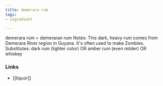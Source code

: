 ```yaml
---
title: demerara rum
tags:
- ingredient

---
```

demerara rum = demeraran rum Notes: This dark, heavy rum comes from Demerara River region in Guyana. It's often used to make Zombies. Substitutes: dark rum (lighter color) OR amber rum (even milder) OR whiskey

### Links

* [[liquor]]

